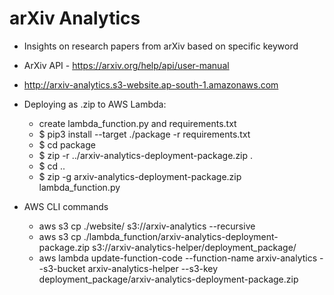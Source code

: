 # arXiv Analytics
- Insights on research papers from arXiv based on specific keyword
- ArXiv API - https://arxiv.org/help/api/user-manual
- http://arxiv-analytics.s3-website.ap-south-1.amazonaws.com

- Deploying as .zip to AWS Lambda:
    - create lambda_function.py and requirements.txt
    - $ pip3 install --target ./package -r requirements.txt
    - $ cd package
    - $ zip -r ../arxiv-analytics-deployment-package.zip .
    - $ cd ..
    - $ zip -g arxiv-analytics-deployment-package.zip lambda_function.py

- AWS CLI commands
    - aws s3 cp ./website/ s3://arxiv-analytics --recursive
    - aws s3 cp ./lambda_function/arxiv-analytics-deployment-package.zip s3://arxiv-analytics-helper/deployment_package/
    - aws lambda update-function-code --function-name arxiv-analytics --s3-bucket arxiv-analytics-helper --s3-key deployment_package/arxiv-analytics-deployment-package.zip